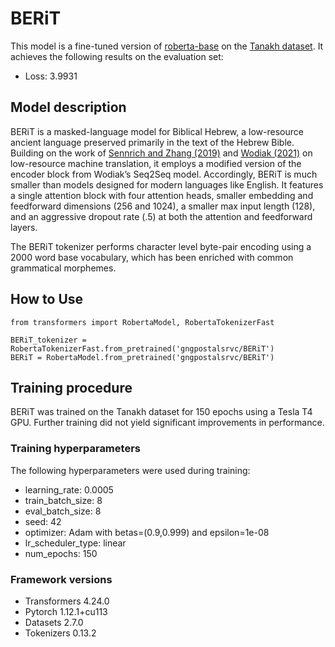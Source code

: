 # BERiT

This model is a fine-tuned version of [roberta-base](https://huggingface.co/roberta-base) on the [Tanakh dataset](https://huggingface.co/datasets/gngpostalsrvc/Tanakh).
It achieves the following results on the evaluation set:
- Loss: 3.9931

## Model description

BERiT is a masked-language model for Biblical Hebrew, a low-resource ancient language preserved primarily in the text of the Hebrew Bible. Building on the work of [Sennrich and Zhang (2019)](https://arxiv.org/abs/1905.11901) and [Wodiak (2021)](https://arxiv.org/abs/2110.01938) on low-resource machine translation, it employs a modified version of the encoder block from Wodiak’s Seq2Seq model. Accordingly, BERiT is much smaller than models designed for modern languages like English. It features a single attention block with four attention heads, smaller embedding and feedforward dimensions (256 and 1024), a smaller max input length (128), and an aggressive dropout rate (.5) at both the attention and feedforward layers. 

The BERiT tokenizer performs character level byte-pair encoding using a 2000 word base vocabulary, which has been enriched with common grammatical morphemes.  

## How to Use

```
from transformers import RobertaModel, RobertaTokenizerFast

BERiT_tokenizer = RobertaTokenizerFast.from_pretrained('gngpostalsrvc/BERiT')
BERiT = RobertaModel.from_pretrained('gngpostalsrvc/BERiT')
```

## Training procedure

BERiT was trained on the Tanakh dataset for 150 epochs using a Tesla T4 GPU. Further training did not yield significant improvements in performance. 

### Training hyperparameters

The following hyperparameters were used during training:
- learning_rate: 0.0005
- train_batch_size: 8
- eval_batch_size: 8
- seed: 42
- optimizer: Adam with betas=(0.9,0.999) and epsilon=1e-08
- lr_scheduler_type: linear
- num_epochs: 150

### Framework versions

- Transformers 4.24.0
- Pytorch 1.12.1+cu113
- Datasets 2.7.0
- Tokenizers 0.13.2
